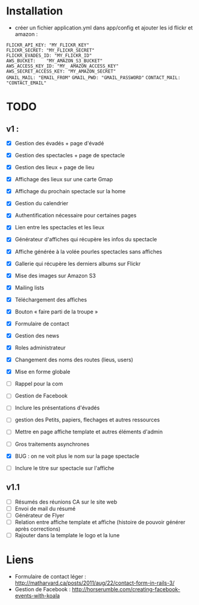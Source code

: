 # Installation
* créer un fichier application.yml dans app/config et ajouter les id flickr et amazon :   

`FLICKR_API_KEY: "MY_FLICKR_KEY"`  
`FLICKR_SECRET: "MY_FLICKR_SECRET"`  
`FLICKR_EVADES_ID: "MY_FLICKR_ID"`  
`AWS_BUCKET:	"MY_AMAZON_S3_BUCKET"`  
`AWS_ACCESS_KEY_ID: "MY_ AMAZON_ACCESS_KEY"`  
`AWS_SECRET_ACCESS_KEY: "MY_AMAZON_SECRET"`  
`GMAIL_MAIL: "EMAIL_FROM"`
`GMAIL_PWD: "GMAIL_PASSWORD"`
`CONTACT_MAIL: "CONTACT_EMAIL"`

# TODO
## v1 : 
- [x] Gestion des évadés + page d'évadé
- [x] Gestion des spectacles + page de spectacle
- [x] Gestion des lieux + page de lieu
- [x] Affichage des lieux sur une carte Gmap
- [x] Affichage du prochain spectacle sur la home
- [x] Gestion du calendrier
- [x] Authentification nécessaire pour certaines pages
- [x] Lien entre les spectacles et les lieux
- [x] Générateur d'affiches qui récupère les infos du spectacle
- [x] Affiche générée à la volée pourles spectacles sans affiches
- [x] Gallerie qui récupère les derniers albums sur Flickr
- [x] Mise des images sur Amazon S3
- [x] Mailing lists
- [x] Téléchargement des affiches
- [x] Bouton « faire parti de la troupe »
- [x] Formulaire de contact
- [x] Gestion des news
- [x] Roles administrateur
- [x] Changement des noms des routes (lieus, users)
- [x] Mise en forme globale
- [ ] Rappel pour la com
- [ ] Gestion de Facebook
- [ ] Inclure les présentations d'évadés
- [ ] gestion des Petits, papiers, flechages et autres ressources
- [ ] Mettre en page affiche template et autres éléments d'admin
- [ ] Gros traitements asynchrones
- [x] BUG : on ne voit plus le nom sur la page spectacle
- [ ] Inclure le titre sur spectacle sur l'affiche


## v1.1
- [ ] Résumés des réunions CA sur le site web
- [ ] Envoi de mail du résumé
- [ ] Générateur de Flyer
- [ ] Relation entre affiche template et affiche (histoire de pouvoir générer après corrections)
- [ ] Rajouter dans la template le logo et la lune

# Liens 
* Formulaire de contact léger : http://matharvard.ca/posts/2011/aug/22/contact-form-in-rails-3/
* Gestion de Facebook : http://horserumble.com/creating-facebook-events-with-koala